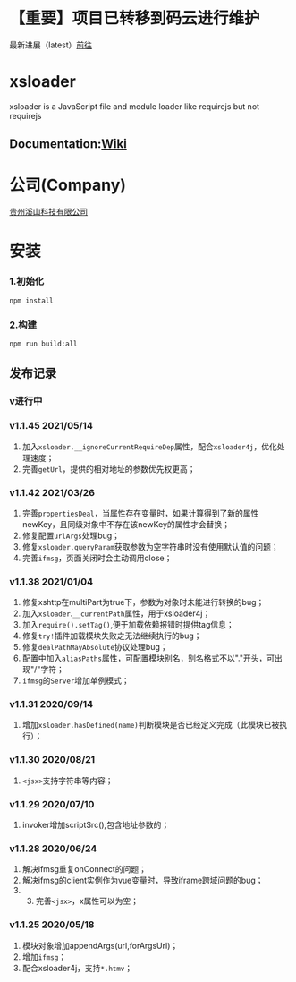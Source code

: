 # 【重要】项目已转移到码云进行维护
最新进展（latest）[前往](https://gitee.com/xishankeji/xsloader)

# xsloader
xsloader is a JavaScript file and module loader like requirejs but not requirejs[]()
## Documentation:[Wiki](//github.com/gzxishan/xsloader/wiki)

# 公司(Company)
[贵州溪山科技有限公司](http://www.xishankeji.com)

# 安装
### 1.初始化
```
npm install
```
### 2.构建
```
npm run build:all
```

## 发布记录
### v进行中

### v1.1.45 2021/05/14
1. 加入`xsloader.__ignoreCurrentRequireDep`属性，配合`xsloader4j`，优化处理速度；
2. 完善`getUrl`，提供的相对地址的参数优先权更高；

### v1.1.42 2021/03/26
1. 完善`propertiesDeal`，当属性存在变量时，如果计算得到了新的属性newKey，且同级对象中不存在该newKey的属性才会替换；
2. 修复配置`urlArgs`处理bug；
3. 修复`xsloader.queryParam`获取参数为空字符串时没有使用默认值的问题；
4. 完善`ifmsg`，页面关闭时会主动调用close；

### v1.1.38 2021/01/04
1. 修复xshttp在multiPart为true下，参数为对象时未能进行转换的bug；
2. 加入`xsloader`.`__currentPath`属性，用于xsloader4j；
3. 加入`require().setTag()`,便于加载依赖报错时提供tag信息；
4. 修复`try!`插件加载模块失败之无法继续执行的bug；
5. 修复`dealPathMayAbsolute`协议处理bug；
6. 配置中加入`aliasPaths`属性，可配置模块别名，别名格式不以"."开头，可出现"/"字符；
7. `ifmsg`的`Server`增加单例模式；

### v1.1.31 2020/09/14
1. 增加`xsloader.hasDefined(name)`判断模块是否已经定义完成（此模块已被执行）；

### v1.1.30 2020/08/21
1. `<jsx>`支持字符串等内容；

### v1.1.29 2020/07/10
1. invoker增加scriptSrc(),包含地址参数的；

### v1.1.28 2020/06/24
1. 解决ifmsg重复onConnect的问题；
2. 解决ifmsg的client实例作为vue变量时，导致iframe跨域问题的bug；
3. 3. 完善`<jsx>`，x属性可以为空；

### v1.1.25 2020/05/18
1. 模块对象增加appendArgs(url,forArgsUrl)；
2. 增加`ifmsg`；
3. 配合xsloader4j，支持`*.htmv`；
